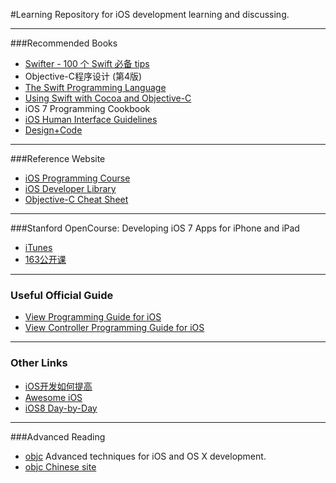 #Learning
Repository for iOS development learning and discussing.

---
###Recommended Books
- [Swifter - 100 个 Swift 必备 tips](http://swifter.tips/buy)
- Objective-C程序设计 (第4版)
- [The Swift Programming Language](https://developer.apple.com/library/prerelease/ios/documentation/Swift/Conceptual/Swift_Programming_Language/)
- [Using Swift with Cocoa and Objective-C](https://developer.apple.com/library/prerelease/ios/documentation/Swift/Conceptual/BuildingCocoaApps/)
- iOS 7 Programming Cookbook
- [iOS Human Interface Guidelines](https://developer.apple.com/library/prerelease/ios/documentation/Swift/Conceptual/BuildingCocoaApps/)
- [Design+Code](https://designcode.io/)

---
###Reference Website
- [iOS Programming Course](http://www.appcoda.com/ios-programming-course)
- [iOS Developer Library](https://developer.apple.com/library/prerelease/ios/navigation/)
- [Objective-C Cheat Sheet](http://cdn1.raywenderlich.com/downloads/RW-Objective-C-Cheatsheet-v-1-5.pdf)

---
###Stanford OpenCourse: Developing iOS 7 Apps for iPhone and iPad
- [iTunes](https://itunes.apple.com/us/course/developing-ios-7-apps-for/id733644550)
- [163公开课](http://v.163.com/special/opencourse/ios7.html)

---
### Useful Official Guide
- [View Programming Guide for iOS](https://developer.apple.com/library/ios/documentation/windowsviews/conceptual/viewpg_iphoneos/Introduction/Introduction.html)
- [View Controller Programming Guide for iOS](https://developer.apple.com/library/ios/featuredarticles/viewcontrollerpgforiphoneos/Introduction/Introduction.html)

---
### Other Links
- [iOS开发如何提高](http://blog.devtang.com/blog/2014/07/27/ios-levelup-tips/)
- [Awesome iOS](https://github.com/vsouza/awesome-ios)
- [iOS8 Day-by-Day](http://www.shinobicontrols.com/iOS8DayByDay)

---
###Advanced Reading
- [objc](http://www.objc.io/) Advanced techniques for iOS and OS X development.
- [objc Chinese site](http://www.objccn.io/)
